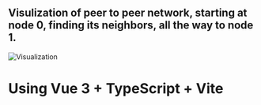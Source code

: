 ## Visulization of peer to peer network, starting at node 0, finding its neighbors, all the way to node 1.
![Visualization](https://i.imgur.com/F0ZKcKi.png)

# Using Vue 3 + TypeScript + Vite